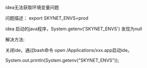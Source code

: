 
idea无法获取环境变量问题

问题描述：
export SKYNET_ENVS=prod

idea 启动的java程序，System.getenv('SKYNET_ENVS') 发现为null

解决方法: 

关闭ide，通过bash命令 open /Applications/xxx.app启动ide。

System.out.println(System.getenv("SKYNET_ENVS"));
